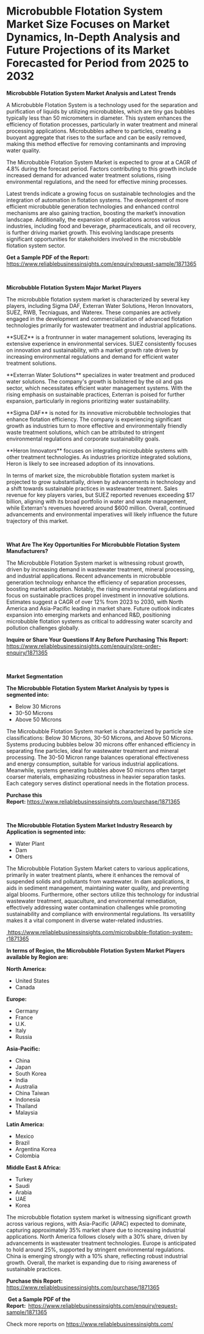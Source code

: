 <p><h1>Microbubble Flotation System Market Size Focuses on Market Dynamics, In-Depth Analysis and Future Projections of its Market Forecasted for Period from 2025 to 2032</h1></p><p><strong>Microbubble Flotation System Market Analysis and Latest Trends</strong></p>
<p><p>A Microbubble Flotation System is a technology used for the separation and purification of liquids by utilizing microbubbles, which are tiny gas bubbles typically less than 50 micrometers in diameter. This system enhances the efficiency of flotation processes, particularly in water treatment and mineral processing applications. Microbubbles adhere to particles, creating a buoyant aggregate that rises to the surface and can be easily removed, making this method effective for removing contaminants and improving water quality.</p><p>The Microbubble Flotation System Market is expected to grow at a CAGR of 4.8% during the forecast period. Factors contributing to this growth include increased demand for advanced water treatment solutions, rising environmental regulations, and the need for effective mining processes. </p><p>Latest trends indicate a growing focus on sustainable technologies and the integration of automation in flotation systems. The development of more efficient microbubble generation technologies and enhanced control mechanisms are also gaining traction, boosting the market’s innovation landscape. Additionally, the expansion of applications across various industries, including food and beverage, pharmaceuticals, and oil recovery, is further driving market growth. This evolving landscape presents significant opportunities for stakeholders involved in the microbubble flotation system sector.</p></p>
<p><strong>Get a Sample PDF of the Report:&nbsp;</strong> <a href="https://www.reliablebusinessinsights.com/enquiry/request-sample/1871365?utm_campaign=1720&utm_medium=2&utm_source=Github&utm_content=ia&utm_term=28022025&utm_id=microbubble-flotation-system">https://www.reliablebusinessinsights.com/enquiry/request-sample/1871365</a></p>
<p>&nbsp;</p>
<p><strong>Microbubble Flotation System Major Market Players</strong></p>
<p><p>The microbubble flotation system market is characterized by several key players, including Sigma DAF, Exterran Water Solutions, Heron Innovators, SUEZ, RWB, Tecniaguas, and Waterex. These companies are actively engaged in the development and commercialization of advanced flotation technologies primarily for wastewater treatment and industrial applications.</p><p>**SUEZ** is a frontrunner in water management solutions, leveraging its extensive experience in environmental services. SUEZ consistently focuses on innovation and sustainability, with a market growth rate driven by increasing environmental regulations and demand for efficient water treatment solutions.</p><p>**Exterran Water Solutions** specializes in water treatment and produced water solutions. The company's growth is bolstered by the oil and gas sector, which necessitates efficient water management systems. With the rising emphasis on sustainable practices, Exterran is poised for further expansion, particularly in regions prioritizing water sustainability.</p><p>**Sigma DAF** is noted for its innovative microbubble technologies that enhance flotation efficiency. The company is experiencing significant growth as industries turn to more effective and environmentally friendly waste treatment solutions, which can be attributed to stringent environmental regulations and corporate sustainability goals.</p><p>**Heron Innovators** focuses on integrating microbubble systems with other treatment technologies. As industries prioritize integrated solutions, Heron is likely to see increased adoption of its innovations.</p><p>In terms of market size, the microbubble flotation system market is projected to grow substantially, driven by advancements in technology and a shift towards sustainable practices in wastewater treatment. Sales revenue for key players varies, but SUEZ reported revenues exceeding $17 billion, aligning with its broad portfolio in water and waste management, while Exterran's revenues hovered around $600 million. Overall, continued advancements and environmental imperatives will likely influence the future trajectory of this market.</p></p>
<p>&nbsp;</p>
<p><strong>What Are The Key Opportunities For Microbubble Flotation System Manufacturers?</strong></p>
<p><p>The Microbubble Flotation System market is witnessing robust growth, driven by increasing demand in wastewater treatment, mineral processing, and industrial applications. Recent advancements in microbubble generation technology enhance the efficiency of separation processes, boosting market adoption. Notably, the rising environmental regulations and focus on sustainable practices propel investment in innovative solutions. Estimates suggest a CAGR of over 12% from 2023 to 2030, with North America and Asia-Pacific leading in market share. Future outlook indicates expansion into emerging markets and enhanced R&D, positioning microbubble flotation systems as critical to addressing water scarcity and pollution challenges globally.</p></p>
<p><strong>Inquire or Share Your Questions If Any Before Purchasing This Report:</strong> <a href="https://www.reliablebusinessinsights.com/enquiry/pre-order-enquiry/1871365?utm_campaign=1720&utm_medium=2&utm_source=Github&utm_content=ia&utm_term=28022025&utm_id=microbubble-flotation-system">https://www.reliablebusinessinsights.com/enquiry/pre-order-enquiry/1871365</a></p>
<p>&nbsp;</p>
<p><strong>Market Segmentation</strong></p>
<p><strong>The Microbubble Flotation System Market Analysis by types is segmented into:</strong></p>
<p><ul><li>Below 30 Microns</li><li>30-50 Microns</li><li>Above 50 Microns</li></ul></p>
<p><p>The Microbubble Flotation System market is characterized by particle size classifications: Below 30 Microns, 30-50 Microns, and Above 50 Microns. Systems producing bubbles below 30 microns offer enhanced efficiency in separating fine particles, ideal for wastewater treatment and mineral processing. The 30-50 Micron range balances operational effectiveness and energy consumption, suitable for various industrial applications. Meanwhile, systems generating bubbles above 50 microns often target coarser materials, emphasizing robustness in heavier separation tasks. Each category serves distinct operational needs in the flotation process.</p></p>
<p><strong>Purchase this Report:&nbsp;</strong><a href="https://www.reliablebusinessinsights.com/purchase/1871365?utm_campaign=1720&utm_medium=2&utm_source=Github&utm_content=ia&utm_term=28022025&utm_id=microbubble-flotation-system">https://www.reliablebusinessinsights.com/purchase/1871365</a></p>
<p>&nbsp;</p>
<p><strong>The Microbubble Flotation System Market Industry Research by Application is segmented into:</strong></p>
<p><ul><li>Water Plant</li><li>Dam</li><li>Others</li></ul></p>
<p><p>The Microbubble Flotation System Market caters to various applications, primarily in water treatment plants, where it enhances the removal of suspended solids and pollutants from wastewater. In dam applications, it aids in sediment management, maintaining water quality, and preventing algal blooms. Furthermore, other sectors utilize this technology for industrial wastewater treatment, aquaculture, and environmental remediation, effectively addressing water contamination challenges while promoting sustainability and compliance with environmental regulations. Its versatility makes it a vital component in diverse water-related industries.</p></p>
<p><a href="https://www.reliablebusinessinsights.com/microbubble-flotation-system-r1871365?utm_campaign=1720&utm_medium=2&utm_source=Github&utm_content=ia&utm_term=28022025&utm_id=microbubble-flotation-system">&nbsp;https://www.reliablebusinessinsights.com/microbubble-flotation-system-r1871365</a></p>
<p><strong>In terms of Region, the Microbubble Flotation System Market Players available by Region are:</strong></p>
<p>
    <p> <strong> North America: </strong>
        <ul>
            <li>United States</li>
            <li>Canada</li>
        </ul>
        </p> 
    <p> <strong> Europe: </strong>
        <ul>
            <li>Germany</li>
            <li>France</li>
            <li>U.K.</li>
            <li>Italy</li>
            <li>Russia</li>
        </ul>
        </p> 
    <p> <strong> Asia-Pacific: </strong>
        <ul>
            <li>China</li>
            <li>Japan</li>
            <li>South Korea</li>
            <li>India</li>
            <li>Australia</li>
            <li>China Taiwan</li>
            <li>Indonesia</li>
            <li>Thailand</li>
            <li>Malaysia</li>
        </ul>
        </p> 
    <p> <strong> Latin America: </strong>
        <ul>
            <li>Mexico</li>
            <li>Brazil</li>
            <li>Argentina Korea</li>
            <li>Colombia</li>
        </ul>
        </p> 
    <p> <strong> Middle East & Africa: </strong>
        <ul>
            <li>Turkey</li>
            <li>Saudi</li>
            <li>Arabia</li>
            <li>UAE</li>
            <li>Korea</li>
        </ul>
    </p>
    </p>
<p><p>The microbubble flotation system market is witnessing significant growth across various regions, with Asia-Pacific (APAC) expected to dominate, capturing approximately 35% market share due to increasing industrial applications. North America follows closely with a 30% share, driven by advancements in wastewater treatment technologies. Europe is anticipated to hold around 25%, supported by stringent environmental regulations. China is emerging strongly with a 10% share, reflecting robust industrial growth. Overall, the market is expanding due to rising awareness of sustainable practices.</p></p>
<p><strong>Purchase this Report: </strong><a href="https://www.reliablebusinessinsights.com/purchase/1871365?utm_campaign=1720&utm_medium=2&utm_source=Github&utm_content=ia&utm_term=28022025&utm_id=microbubble-flotation-system">https://www.reliablebusinessinsights.com/purchase/1871365</a></p>
<p>&nbsp;<strong>Get a Sample PDF of the Report:&nbsp;&nbsp;</strong><a href="https://www.reliablebusinessinsights.com/enquiry/request-sample/1871365?utm_campaign=1720&utm_medium=2&utm_source=Github&utm_content=ia&utm_term=28022025&utm_id=microbubble-flotation-system">https://www.reliablebusinessinsights.com/enquiry/request-sample/1871365</a></p>
<p><strong></strong></p>
<p>Check more reports on <a href="https://www.reliablebusinessinsights.com/?utm_campaign=1720&utm_medium=2&utm_source=Github&utm_content=ia&utm_term=28022025&utm_id=microbubble-flotation-system">https://www.reliablebusinessinsights.com/</a></p>